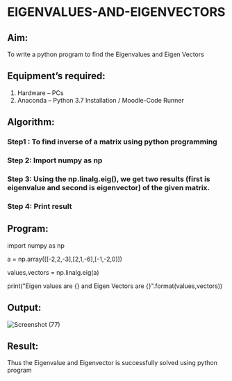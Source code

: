 # EIGENVALUES-AND-EIGENVECTORS
## Aim:
To write a python program to find the Eigenvalues and Eigen Vectors
## Equipment’s required:
1. 	Hardware – PCs
2. 	Anaconda – Python 3.7 Installation / Moodle-Code Runner
## Algorithm:
### Step1 : To find inverse of a matrix using python programming
### Step 2:  Import numpy as np
### Step 3: Using the np.linalg.eig(),  we get two results (first is eigenvalue and second is eigenvector) of the given matrix.
### Step 4: Print result

## Program:

import numpy as np

a = np.array([[-2,2,-3],[2,1,-6],[-1,-2,0]])

values,vectors = np.linalg.eig(a)

print("Eigen values are {} and Eigen Vectors are {}".format(values,vectors))

## Output:

![Screenshot (77)](https://github.com/Anusharonselva/EIGENVALUES-AND-EIGENVECTORS/assets/119405600/30acaf40-9b27-46ea-9663-f21368815dae)

## Result:
Thus the Eigenvalue and Eigenvector is successfully solved using python program
